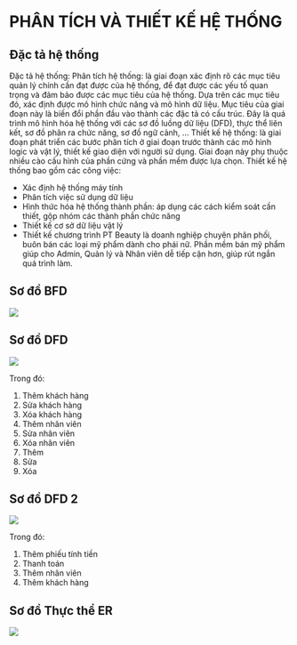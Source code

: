 # PHÂN TÍCH VÀ THIẾT KẾ HỆ THỐNG
## Đặc tả hệ thống
Đặc tả hệ thống:
Phân tích hệ thống: là giai đoạn xác định rõ các mục tiêu quản lý chính cần đạt được của hệ thống, để đạt được các yếu tố quan trọng và đảm bảo được các mục tiêu của hệ thống. Dựa trên các mục tiêu đó, xác định được mô hình chức năng và mô hình dữ liệu.
Mục tiêu của giai đoạn này là biến đổi phần đầu vào thành các đặc tả có cấu trúc. Đây là quá trình mô hình hóa hệ thống với các sơ đồ luồng dữ liệu (DFD), thực thể liên kết, sơ đồ phân ra chức năng, sơ đồ ngữ cảnh, …
 	Thiết kế hệ thống: là giai đoạn phát triển các bước phân tích ở giai đoạn trước thành các mô hình logic và vật lý, thiết kế giao diện với người sử dụng. Giai đoạn này phụ thuộc nhiều cào cấu hình của phần cứng và phần mềm được lựa chọn.
 	Thiết kế hệ thống bao gồm các công việc:
+ Xác định hệ thống máy tính
+ Phân tích việc sử dụng dữ liệu
+ Hình thức hóa hệ thống thành phần: áp dụng các cách kiểm soát cần thiết, gộp nhóm các thành phần chức năng
+ Thiết kế cơ sở dữ liệu vật lý
+ Thiết kế chương trình
PT Beauty là doanh nghiệp chuyên phân phối, buôn bán các loại mỹ phẩm dành cho phái nữ. 
Phần mềm bán mỹ phẩm giúp cho Admin, Quản lý và Nhân viên dễ tiếp cận hơn, giúp rút ngắn quá trình làm.
## Sơ đồ BFD
   ![](https://uphinhnhanh.com/images/2017/07/15/DFD.jpg)
## Sơ đồ DFD
   ![](https://uphinhnhanh.com/images/2017/07/15/DFD27124.jpg)
  
Trong đó:
1.	 Thêm khách hàng
2.	 Sửa khách hàng
3.	 Xóa khách hàng
4.	 Thêm nhân viên
5.	 Sửa nhân viên
6.	 Xóa nhân viên
7.	 Thêm 
8.	 Sửa 
9.	 Xóa 
 
## Sơ đồ DFD 2
   ![](https://uphinhnhanh.com/images/2017/07/15/11111.jpg)
   
Trong đó:
1. Thêm phiếu tính tiền
2. Thanh toán
3. Thêm nhân viên
4. Thêm khách hàng



## Sơ đồ Thực thể ER
 ![](https://uphinhnhanh.com/images/2017/07/15/20120988_1353701548084178_1887566380_n.png)
